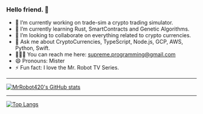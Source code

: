 ### Hello friend. 👋

- 🔭 I’m currently working on trade-sim a crypto trading simulator.
- 🌱 I’m currently learning Rust, SmartContracts and Genetic Algorithms.
- 👯 I’m looking to collaborate on everything related to crypto currencies.
- 💬 Ask me about CryptoCurrencies, TypeScript, Node.js, GCP, AWS, Python, Swift.
- 👨🏻‍💻 You can reach me here: supreme.programming@gmail.com
- 😄 Pronouns: Mister
- ⚡ Fun fact: I love the Mr. Robot TV Series.

---

[![MrRobot420's GitHub stats](https://github-readme-stats.vercel.app/api?username=MrRobot420&count_private=true&theme=merko)](https://github.com/MrRobot420/github-readme-stats)


---

[![Top Langs](https://github-readme-stats.vercel.app/api/top-langs/?username=MrRobot420&langs_count=8&layout=compact&theme=merko)](https://github.com/MrRobot420/github-readme-stats)
